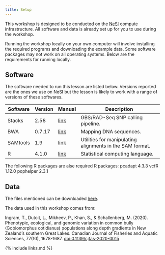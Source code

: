 ```yaml
---
title: Setup
---
```



This workshop is designed to be conducted on the [NeSI](https://www.nesi.org.nz) compute infrastructure. All software and data is already set up for you to use during the workshop.

Running the workshop locally on your own computer will involve installing the required programs and downloading the example data. Some software packages may not work on all operating systems. Below are the requirements for running locally.


## Software

The software needed to run this lesson are listed below. Versions reported are the ones we use on NeSI but the lesson is likely to work with a range of versions of these softwares.

| Software      | Version | Manual      | Description 	|
| ----------- | ----------- | ----------- | ----------- |
|Stacks | 2.58| [link](https://catchenlab.life.illinois.edu/stacks) | GBS/RAD-Seq SNP calling pipeline.|
|BWA	 |0.7.17|	[link](http://bio-bwa.sourceforge.net/bwa.shtml) |		Mapping DNA sequences.|
|SAMtools |	1.9	| [link](http://www.htslib.org/doc/samtools.html)		|Utilities for manipulating alignments in the SAM format.|
|R | 4.1.0 | [link](https://www.r-project.org/) | Statistical computing language.|



The following R packages are alse required
R packages:
pcadapt 4.3.3
vcfR 1.12.0
pophelper 2.3.1


## Data

The files mentioned can be downloaded [here](https://drive.google.com/file/d/1x10Htq1Ddooh0AznHUtxlgPhZEDEFrys/view?usp=sharing).

The data used in this workshop comes from:

Ingram, T., Dutoit, L., Mikheev, P., Khan, S., & Schallenberg, M. (2020). Phenotypic, ecological, and genomic variation in common bully (Gobiomorphus cotidianus) populations along depth gradients in New Zealand’s southern Great Lakes. Canadian Journal of Fisheries and Aquatic Sciences, 77(10), 1678-1687. [doi:0.1139/cjfas-2020-0015]( https://doi.org/10.1139/cjfas-2020-0015)



{% include links.md %}

